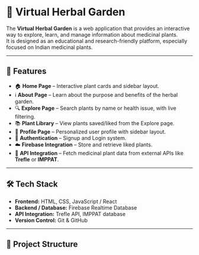 # 🌿 Virtual Herbal Garden

The **Virtual Herbal Garden** is a web application that provides an interactive way to explore, learn, and manage information about medicinal plants.  
It is designed as an educational and research-friendly platform, especially focused on Indian medicinal plants.

---

## 🚀 Features
- 🏠 **Home Page** – Interactive plant cards and sidebar layout.
- ℹ️ **About Page** – Learn about the purpose and benefits of the herbal garden.
- 🔍 **Explore Page** – Search plants by name or health issue, with live filtering.
- 📚 **Plant Library** – View plants saved/liked from the Explore page.
- 👤 **Profile Page** – Personalized user profile with sidebar layout.
- 🔑 **Authentication** – Signup and Login system.
- ☁️ **Firebase Integration** – Store and retrieve liked plants.
- 🌱 **API Integration** – Fetch medicinal plant data from external APIs like **Trefle** or **IMPPAT**.

---

## 🛠️ Tech Stack
- **Frontend:** HTML, CSS, JavaScript / React  
- **Backend / Database:** Firebase Realtime Database  
- **API Integration:** Trefle API, IMPPAT database  
- **Version Control:** Git & GitHub  

---

## 📂 Project Structure
